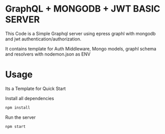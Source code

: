 # GraphQL + MONGODB + JWT BASIC SERVER

This Code is a Simple Graphql server using epress graphl with mongodb and jwt authentication/authorization.

It contains template for Auth Middleware, Mongo models, graphl schema and resolvers with nodemon.json as ENV

# Usage

Its a Template for Quick Start

Install all dependencies

```sh
npm install
```

Run the server

```sh
npm start
```

